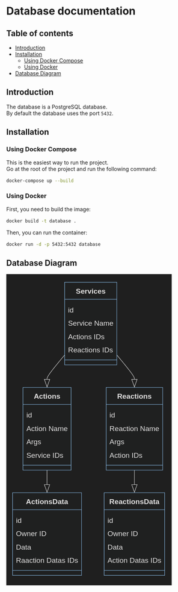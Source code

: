 <!-- omit in toc -->
# Database documentation

<!-- omit in toc -->
## Table of contents

- [Introduction](#introduction)
- [Installation](#installation)
  - [Using Docker Compose](#using-docker-compose)
  - [Using Docker](#using-docker)
- [Database Diagram](#database-diagram)

## Introduction

The database is a PostgreSQL database.  
By default the database uses the port `5432`.  

## Installation

### Using Docker Compose

This is the easiest way to run the project.  
Go at the root of the project and run the following command:

```bash
docker-compose up --build
```

### Using Docker

First, you need to build the image:

```bash
docker build -t database .
```

Then, you can run the container:

```bash
docker run -d -p 5432:5432 database
```

## Database Diagram

![Database Diagram](../../assets/database_diagram.png)
